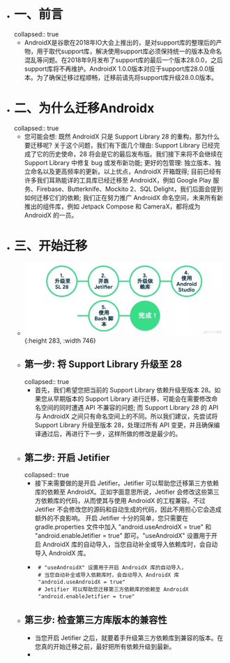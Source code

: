 - # 一、前言
  collapsed:: true
	- AndroidX是谷歌在2018年IO大会上推出的，是对support库的整理后的产物，用于取代support库，解决使用support库必须保持统一的版本及命名混乱等问题。在2018年9月发布了support库的最后一个版本28.0.0，之后support库将不再维护。AndroidX 1.0.0版本对应于support库28.0.0版本。为了确保迁移过程顺畅，迁移前请先将support库升级28.0.0版本。
- # 二、为什么迁移Androidx
  collapsed:: true
	- 您可能会想: 既然 AndroidX 只是 Support Library 28 的重构，那为什么要迁移呢? 关于这个问题，我们有下面几个理由:
	  Support Library 已经完成了它的历史使命，28 将会是它的最后发布版。我们接下来将不会继续在 Support Library 中修复 bug 或发布新功能;
	  更好的包管理: 独立版本、独立命名以及更高频率的更新。以上优点，AndroidX 开箱既得;
	  目前已经有许多我们耳熟能详的工具库已经迁移至 AndroidX，例如 Google Play 服务、Firebase、Butterknife、Mockito 2、SQL Delight，我们后面会提到如何迁移它们的依赖;
	  我们正在努力推广 AndroidX 命名空间，未来所有新推出的组件库，例如 Jetpack Compose 和 CameraX，都将成为 AndroidX 的一员。
- # 三、开始迁移
	- ![image.png](../assets/image_1675323682817_0.png){:height 283, :width 746}
	- ## 第一步: 将 Support Library 升级至 28
	  collapsed:: true
		- 首先，我们希望您把当前的 Support Library 依赖升级至版本 28。如果您从早期版本的 Support Library 进行迁移，可能会在需要修改命名空间的同时遭遇 API 不兼容的问题; 而 Support Library 28 的 API 与 AndroidX 之间只有命名空间上的不同。所以我们建议，先尝试将 Support Library 升级至版本 28，处理过所有 API 变更，并且确保编译通过后，再进行下一步，这样所做的修改是最少的。
	- ## 第二步: 开启 Jetifier
	  collapsed:: true
		- 接下来需要做的是开启 Jetifier。Jetifier 可以帮助您迁移第三方依赖库的依赖至 AndroidX。正如字面意思所说，Jetifier 会修改这些第三方依赖库的代码，从而使其与使用 AndroidX 的工程兼容。不过 Jetifier 不会修改您的源码和自动生成的代码，因此不用担心它会造成额外的不良影响。
		  开启 Jetifier 十分的简单，您只需要在 gradle.properties 文件中加入 "android.useAndroidX = true" 和 "android.enableJetifier = true" 即可。"useAndroidX" 设置用于开启 AndroidX 库的自动导入，当您自动补全或导入依赖库时，会自动导入 AndroidX 库。
		- ```
		   # "useAndroidX" 设置用于开启 AndroidX 库的自动导入，
		   # 当您自动补全或导入依赖库时，会自动导入 AndroidX 库
		   "android.useAndroidX = true"
		   # Jetifier 可以帮助您迁移第三方依赖库的依赖至 AndroidX
		   "android.enableJetifier = true" 
		  ```
	- ## 第三步: 检查第三方库版本的兼容性
		- 当您开启 Jetifier 之后，就要着手升级第三方依赖库到兼容的版本。在您真的开始迁移之前，最好把所有依赖升级到最新。
		-